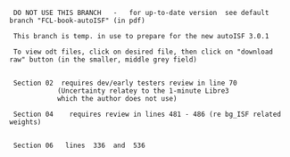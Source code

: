      DO NOT USE THIS BRANCH   -   for up-to-date version  see default branch "FCL-book-autoISF" (in pdf)

     This branch is temp. in use to prepare for the new autoISF 3.0.1
     
     To view odt files, click on desired file, then click on "download raw" button (in the smaller, middle grey field)  


     Section 02  requires dev/early testers review in line 70  
                (Uncertainty relatey to the 1-minute Libre3  
                which the author does not use)

     Section 04    requires review in lines 481 - 486 (re bg_ISF related weights)


     Section 06   lines  336  and  536

 
